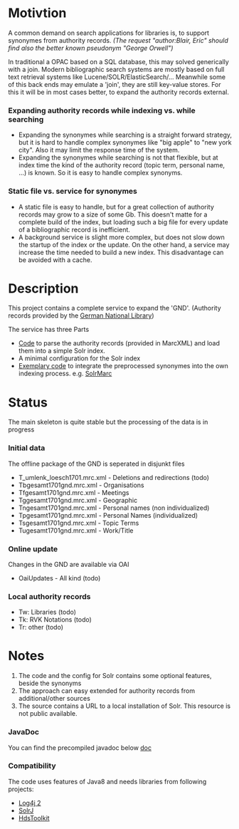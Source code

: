 # Motivtion
A common demand on search applications for libraries is, to support synonymes from authority records. *(The request "author:Blair, Eric" should find also the better known pseudonym "George Orwell")*

In traditional a OPAC based on a SQL database, this may solved generically with a join.
Modern bibliographic search systems are mostly based on full text retrieval systems like Lucene/SOLR/ElasticSearch/...
Meanwhile some of this back ends may emulate a 'join', they are still key-value stores. For this it will be in 
most cases better, to expand the authority records external. 

### Expanding authority records while indexing vs. while searching
* Expanding the synonymes while searching is a straight forward strategy, but it is hard to handle complex synonymes like "big apple" to "new york city". Also it may limit the response time of the system.
* Expanding the synonymes while searching is not that flexible, but at index time the kind of the authority record (topic term, personal name, ...) is known. So it is easy to handle complex synonyms.
 
### Static file vs. service for synonymes
* A static file is easy to handle, but for a great collection of authority records may grow to a size of some Gb. This doesn't matte for a complete build of the index, but loading such a big file for every update of a bibliographic record is inefficient.
* A background service is slight more complex, but does not slow down the startup of the index or the update. On the other hand, a service may increase the time needed to build a new index. This disadvantage can be avoided with a cache. 

# Description
This project contains a complete service to expand the 'GND'. (Authority records provided by the [German National Library](http://www.dnb.de/EN/Home/home_node.html)) 

The service has three Parts
* [Code](GndAuthorityRecords/src/de/hebis/it/hds/gnd/in) to parse the authority records (provided in MarcXML) and load them into a simple Solr index.
* A minimal configuration for the Solr index
* [Exemplary code](GndAuthorityRecords/src/de/hebis/it/hds/gnd/in) to integrate the preprocessed synonymes into the own indexing process. e.g. [SolrMarc](https://github.com/solrmarc) 

# Status
The main skeleton is quite stable but the processing of the data is in progress
###  Initial data
The offline package of the GND is seperated in disjunkt files
* T_umlenk_loesch1701.mrc.xml - Deletions and redirections (todo)
* Tbgesamt1701gnd.mrc.xml - Organisations
* Tfgesamt1701gnd.mrc.xml - Meetings
* Tggesamt1701gnd.mrc.xml - Geographic
* Tngesamt1701gnd.mrc.xml - Personal names (non individualized)
* Tpgesamt1701gnd.mrc.xml - Personal Names (individualized)
* Tsgesamt1701gnd.mrc.xml - Topic Terms
* Tugesamt1701gnd.mrc.xml - Work/Title

### Online update
Changes in the GND are available via OAI
* OaiUpdates - All kind (todo)

### Local authority records
* Tw: Libraries (todo)
* Tk: RVK Notations (todo)
* Tr: other (todo)

# Notes
1. The code and the config for Solr contains some optional features, beside the synonyms
2. The approach can easy extended for authority records from additional/other sources
3. The source contains a URL to a local installation of Solr. This resource is not public available.  

### JavaDoc
You can find the precompiled javadoc below [doc](GndAuthorityRecords/doc) 

### Compatibility
The code uses features of Java8 and needs libraries from following projects:
* [Log4j 2](https://logging.apache.org/log4j/2.x/)
* [SolrJ](http://lucene.apache.org/solr/)
* [HdsToolkit](HdsToolkit)
